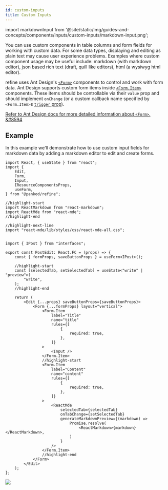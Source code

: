 ```yaml
---
id: custom-inputs
title: Custom Inputs
---
```


import markdownInput from '@site/static/img/guides-and-concepts/components/inputs/custom-inputs/markdown-input.png';

You can use custom components in table columns and form fields for working with custom data. For some data types, displaying and editing as plain text may cause user experience problems. Examples where custom component usage may be useful include: markdown (with markdown editor), json based rich text (draft, quill like editors), html (a wysiwyg html editor).

refine uses Ant Design's [`<Form>`](https://ant.design/components/form/) components to control and work with form data. Ant Design supports custom form items inside [`<Form.Item>`](https://ant.design/components/form/#Form.Item) components. These items should be controllable via their `value` prop and should implement `onChange` (or a custom callback name specified by `<Form.Item>`s [`trigger` prop](https://ant.design/components/form/#Form.Item)).

[Refer to Ant Design docs for more detailed information about `<Form>`. &#8594](https://ant.design/components/form/)

## Example

In this example we'll demonstrate how to use custom input fields for markdown data by adding a markdown editor to edit and create forms.

```tsx title="/src/pages/posts/edit.tsx"
import React, { useState } from "react";
import {
    Edit,
    Form,
    Input,
    IResourceComponentsProps,
    useForm,
} from "@pankod/refine";

//highlight-start
import ReactMarkdown from "react-markdown";
import ReactMde from "react-mde";
//highlight-end

//highlight-next-line
import "react-mde/lib/styles/css/react-mde-all.css";


import { IPost } from "interfaces";

export const PostEdit: React.FC = (props) => {
    const { formProps, saveButtonProps } = useForm<IPost>();

    //highlight-start
    const [selectedTab, setSelectedTab] = useState<"write" | "preview">(
        "write",
    );
    //highlight-end

    return (
        <Edit {...props} saveButtonProps={saveButtonProps}>
            <Form {...formProps} layout="vertical">
                <Form.Item
                    label="Title"
                    name="title"
                    rules={[
                        {
                            required: true,
                        },
                    ]}
                >
                    <Input />
                </Form.Item>
                //highlight-start
                <Form.Item
                    label="Content"
                    name="content"
                    rules={[
                        {
                            required: true,
                        },
                    ]}
                >
                    <ReactMde
                        selectedTab={selectedTab}
                        onTabChange={setSelectedTab}
                        generateMarkdownPreview={(markdown) =>
                            Promise.resolve(
                                <ReactMarkdown>{markdown}</ReactMarkdown>,
                            )
                        }
                    />
                </Form.Item>
                //highlight-end
            </Form>
        </Edit>
    );
};
```

<div style={{textAlign: "center"}}>
    <img src={markdownInput} />
</div>
<br/>